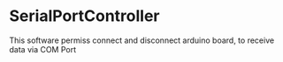 # SerialPortController

This software permiss connect and disconnect arduino board, to receive data via COM Port